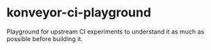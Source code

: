 # konveyor-ci-playground
Playground for upstream CI experiments to understand it as much as possible before building it.
